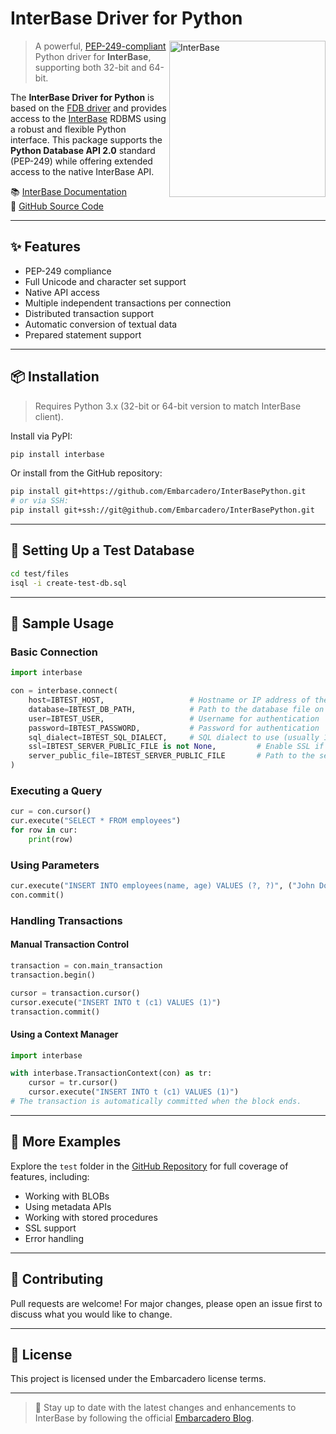 # InterBase Driver for Python

<a href="https://www.embarcadero.com/br/products/interbase"><img alt="InterBase" src="https://d2ohlsp9gwqc7h.cloudfront.net/images/logos/logo-page/ib-logo-1024.png" align="right" width="250"></a>

> A powerful, [PEP-249-compliant](https://peps.python.org/pep-0249/) Python driver for **InterBase**, supporting both 32-bit and 64-bit.

The **InterBase Driver for Python** is based on the [FDB driver](http://www.firebirdsql.org/en/devel-python-driver/) and provides access to the [InterBase](https://interbase.com/) RDBMS using a robust and flexible Python interface. This package supports the **Python Database API 2.0** standard (PEP-249) while offering extended access to the native InterBase API.

📚 [InterBase Documentation](https://docwiki.embarcadero.com/InterBase/2020/en/Main_Page)  
🔗 [GitHub Source Code](https://github.com/Embarcadero/InterBasePython)

---

## ✨ Features

- PEP-249 compliance  
- Full Unicode and character set support  
- Native API access  
- Multiple independent transactions per connection  
- Distributed transaction support  
- Automatic conversion of textual data  
- Prepared statement support

---

## 📦 Installation

> Requires Python 3.x (32-bit or 64-bit version to match InterBase client).

Install via PyPI:
```bash
pip install interbase
```

Or install from the GitHub repository:
```bash
pip install git+https://github.com/Embarcadero/InterBasePython.git
# or via SSH:
pip install git+ssh://git@github.com/Embarcadero/InterBasePython.git
```

---

## 🧪 Setting Up a Test Database

```bash
cd test/files
isql -i create-test-db.sql
```

---

## 🔌 Sample Usage

### Basic Connection
```python
import interbase

con = interbase.connect(
    host=IBTEST_HOST,                   # Hostname or IP address of the InterBase server
    database=IBTEST_DB_PATH,            # Path to the database file on the server
    user=IBTEST_USER,                   # Username for authentication
    password=IBTEST_PASSWORD,           # Password for authentication
    sql_dialect=IBTEST_SQL_DIALECT,     # SQL dialect to use (usually 1 or 3)
    ssl=IBTEST_SERVER_PUBLIC_FILE is not None,         # Enable SSL if a public server key is provided
    server_public_file=IBTEST_SERVER_PUBLIC_FILE       # Path to the server's public SSL key file (if SSL is enabled)
)
```

### Executing a Query
```python
cur = con.cursor()
cur.execute("SELECT * FROM employees")
for row in cur:
    print(row)
```

### Using Parameters
```python
cur.execute("INSERT INTO employees(name, age) VALUES (?, ?)", ("John Doe", 34))
con.commit()
```

### Handling Transactions

#### Manual Transaction Control
```python
transaction = con.main_transaction
transaction.begin()

cursor = transaction.cursor()
cursor.execute("INSERT INTO t (c1) VALUES (1)")
transaction.commit()
```

#### Using a Context Manager
```python
import interbase

with interbase.TransactionContext(con) as tr:
    cursor = tr.cursor()
    cursor.execute("INSERT INTO t (c1) VALUES (1)")
# The transaction is automatically committed when the block ends.
```

---

## 🧰 More Examples
Explore the `test` folder in the [GitHub Repository](https://github.com/Embarcadero/InterBasePython) for full coverage of features, including:

- Working with BLOBs  
- Using metadata APIs  
- Working with stored procedures  
- SSL support  
- Error handling  

---

## 🤝 Contributing
Pull requests are welcome! For major changes, please open an issue first to discuss what you would like to change.

---

## 📜 License
This project is licensed under the Embarcadero license terms.

---

> 🔗 Stay up to date with the latest changes and enhancements to InterBase by following the official [Embarcadero Blog](https://blogs.embarcadero.com/).
